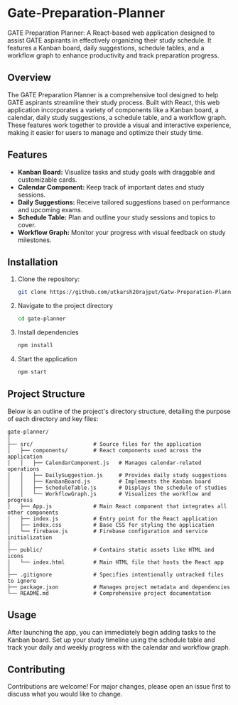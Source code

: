 # Gate-Preparation-Planner
GATE Preparation Planner: A React-based web application designed to assist GATE aspirants in effectively organizing their study schedule. It features a Kanban board, daily suggestions, schedule tables, and a workflow graph to enhance productivity and track preparation progress.

## Overview
The GATE Preparation Planner is a comprehensive tool designed to help GATE aspirants streamline their study process. Built with React, this web application incorporates a variety of components like a Kanban board, a calendar, daily study suggestions, a schedule table, and a workflow graph. These features work together to provide a visual and interactive experience, making it easier for users to manage and optimize their study time.

## Features
- **Kanban Board:** Visualize tasks and study goals with draggable and customizable cards.
- **Calendar Component:** Keep track of important dates and study sessions.
- **Daily Suggestions:** Receive tailored suggestions based on performance and upcoming exams.
- **Schedule Table:** Plan and outline your study sessions and topics to cover.
- **Workflow Graph:** Monitor your progress with visual feedback on study milestones.



## Installation

1. Clone the repository:
   ```bash
   git clone https://github.com/utkarsh20rajput/Gatw-Preparation-Planner.git

2. Navigate to the project directory
   ```bash
   cd gate-planner
3. Install dependencies
   ```bash
   npm install
4. Start the application
   ```bash
   npm start


## Project Structure

Below is an outline of the project's directory structure, detailing the purpose of each directory and key files:

```plaintext
gate-planner/
│
├── src/                   # Source files for the application
│   ├── components/        # React components used across the application
│   │   ├── CalendarComponent.js   # Manages calendar-related operations
│   │   ├── DailySuggestion.js     # Provides daily study suggestions
│   │   ├── KanbanBoard.js         # Implements the Kanban board
│   │   ├── ScheduleTable.js       # Displays the schedule of studies
│   │   └── WorkflowGraph.js       # Visualizes the workflow and progress
│   ├── App.js             # Main React component that integrates all other components
│   ├── index.js           # Entry point for the React application
│   ├── index.css          # Base CSS for styling the application
│   └── firebase.js        # Firebase configuration and service initialization
│
├── public/                # Contains static assets like HTML and icons
│   └── index.html         # Main HTML file that hosts the React app
│
├── .gitignore             # Specifies intentionally untracked files to ignore
├── package.json           # Manages project metadata and dependencies
└── README.md              # Comprehensive project documentation
```

## Usage
After launching the app, you can immediately begin adding tasks to the Kanban board. Set up your study timeline using the schedule table and track your daily and weekly progress with the calendar and workflow graph.

## Contributing
Contributions are welcome! For major changes, please open an issue first to discuss what you would like to change.

